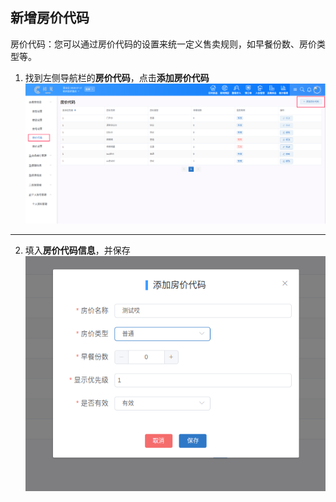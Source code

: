 ## 新增房价代码
房价代码：您可以通过房价代码的设置来统一定义售卖规则，如早餐份数、房价类型等。
1. 找到左侧导航栏的**房价代码**，点击**添加房价代码**
![](images/screenshot_1567757410805.png)
*****
2. 填入**房价代码信息**，并保存
![](images/screenshot_1567757468629.png)